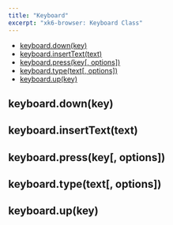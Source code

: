 ```yaml
---
title: "Keyboard"
excerpt: "xk6-browser: Keyboard Class"
---
```


<BrowserCompatibility/>

- [keyboard.down(key)](#keyboard-down-key)
- [keyboard.insertText(text)](#keyboard-inserttext-text)
- [keyboard.press(key[, options])](#keyboard-press-key-options)
- [keyboard.type(text[, options])](#keyboard-type-text-options)
- [keyboard.up(key)](#keyboard-up-key)

## keyboard.down(key)
## keyboard.insertText(text)
## keyboard.press(key[, options])
## keyboard.type(text[, options])
## keyboard.up(key)
